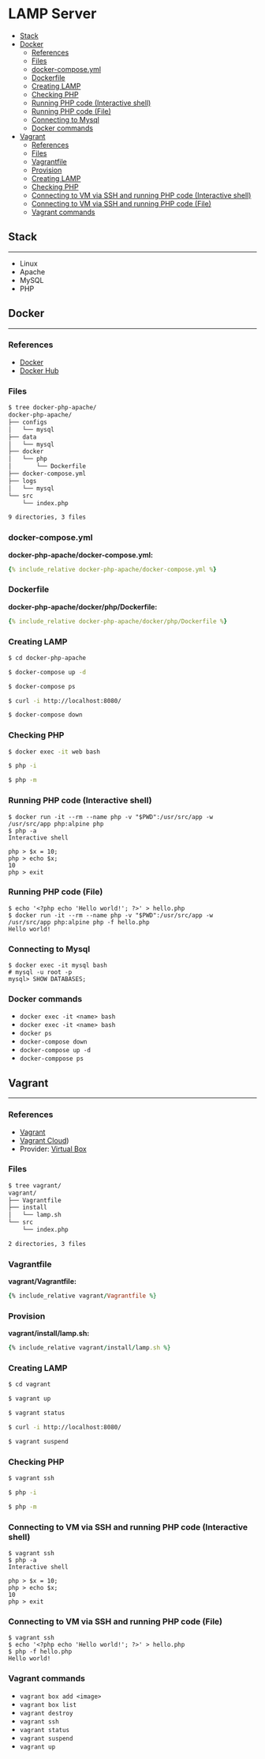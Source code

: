 # LAMP Server

- [Stack](#stack)
- [Docker](#docker)
  - [References](#references)
  - [Files](#files)
  - [docker-compose.yml](#docker-compose.yml)
  - [Dockerfile](#dockerfile)
  - [Creating LAMP](#creating-lamp)
  - [Checking PHP](#checking-php)
  - [Running PHP code (Interactive shell)](#running-php-code-interactive-shell)
  - [Running PHP code (File)](#running-php-code-file)
  - [Connecting to Mysql](#connecting-to-mysql)
  - [Docker commands](#docker-commands)
- [Vagrant](#vagrant)
  - [References](#references)
  - [Files](#files)
  - [Vagrantfile](#vagrantfile)
  - [Provision](#provision)
  - [Creating LAMP](#creating-lamp)
  - [Checking PHP](#checking-php)
  - [Connecting to VM via SSH and running PHP code (Interactive shell)](#connecting-to-vm-via-ssh-and-running-php-code-interactive-shell)
  - [Connecting to VM via SSH and running PHP code (File)](#connecting-to-vm-via-ssh-and-running-php-code-file)
  - [Vagrant commands](#vagrant-commands)

## Stack

---

- Linux
- Apache
- MySQL
- PHP

## Docker

---

### References

- [Docker](https://www.docker.com/)
- [Docker Hub](https://hub.docker.com/)

### Files

```sh
$ tree docker-php-apache/
docker-php-apache/
├── configs
│   └── mysql
├── data
│   └── mysql
├── docker
│   └── php
│       └── Dockerfile
├── docker-compose.yml
├── logs
│   └── mysql
└── src
    └── index.php

9 directories, 3 files
```

### docker-compose.yml

**docker-php-apache/docker-compose.yml:**

```yaml
{% include_relative docker-php-apache/docker-compose.yml %}
```

### Dockerfile

**docker-php-apache/docker/php/Dockerfile:**

```yaml
{% include_relative docker-php-apache/docker/php/Dockerfile %}
```

### Creating LAMP

```bash
$ cd docker-php-apache

$ docker-compose up -d

$ docker-compose ps

$ curl -i http://localhost:8080/

$ docker-compose down
```

### Checking PHP

```sh
$ docker exec -it web bash

$ php -i

$ php -m
```

### Running PHP code (Interactive shell)

```
$ docker run -it --rm --name php -v "$PWD":/usr/src/app -w /usr/src/app php:alpine php
$ php -a
Interactive shell

php > $x = 10;
php > echo $x;
10
php > exit
```

### Running PHP code (File)

```
$ echo '<?php echo 'Hello world!'; ?>' > hello.php
$ docker run -it --rm --name php -v "$PWD":/usr/src/app -w /usr/src/app php:alpine php -f hello.php
Hello world!
```

### Connecting to Mysql

```
$ docker exec -it mysql bash
# mysql -u root -p
mysql> SHOW DATABASES;
```

### Docker commands

- `docker exec -it <name> bash`
- `docker exec -it <name> bash`
- `docker ps`
- `docker-compose down`
- `docker-compose up -d`
- `docker-comppose ps`

## Vagrant

---

### References

- [Vagrant](https://www.vagrantup.com)
- [Vagrant Cloud](https://app.vagrantup.com/boxes/search))
- Provider: [Virtual Box](https://www.virtualbox.org)

### Files

```bash
$ tree vagrant/
vagrant/
├── Vagrantfile
├── install
│   └── lamp.sh
└── src
    └── index.php

2 directories, 3 files
```

### Vagrantfile

**vagrant/Vagrantfile:**

```rb
{% include_relative vagrant/Vagrantfile %}
```

### Provision

**vagrant/install/lamp.sh:**

```rb
{% include_relative vagrant/install/lamp.sh %}
```

### Creating LAMP

```bash
$ cd vagrant

$ vagrant up

$ vagrant status

$ curl -i http://localhost:8080/

$ vagrant suspend
```

### Checking PHP

```sh
$ vagrant ssh

$ php -i

$ php -m
```

### Connecting to VM via SSH and running PHP code (Interactive shell)

```
$ vagrant ssh
$ php -a
Interactive shell

php > $x = 10;
php > echo $x;
10
php > exit
```

### Connecting to VM via SSH and running PHP code (File)

```
$ vagrant ssh
$ echo '<?php echo 'Hello world!'; ?>' > hello.php
$ php -f hello.php
Hello world!
```

### Vagrant commands

- `vagrant box add <image>`
- `vagrant box list`
- `vagrant destroy`
- `vagrant ssh`
- `vagrant status`
- `vagrant suspend`
- `vagrant up`

<!--
sed -i -r -e 's/error_reporting = E_ALL & ~E_DEPRECATED/error_reporting = E_ALL | E_STRICT/g' /etc/php5/fpm/php.ini
-->
